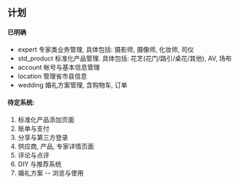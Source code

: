 ## 计划

#### 已明确

- expert 专家类业务管理, 具体包括: 摄影师, 摄像师, 化妆师, 司仪
- std_product 标准化产品管理. 具体包括: 花艺(花门/路引/桌花/其他), AV, 场布
- account 帐号与基本信息管理
- location 管理省市县信息
- wedding 婚礼方案管理, 含购物车, 订单

#### 待定系统:

1. 标准化产品添加页面
3. 账单与支付
5. 分享与第三方登录
6. 供应商, 产品, 专家详情页面
7. 评论与点评
8. DIY 与推荐系统
9. 婚礼方案 -- 浏览与使用
